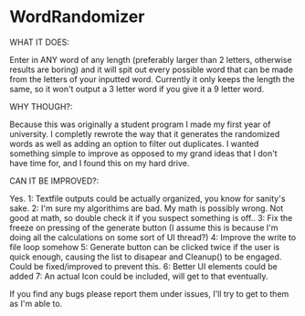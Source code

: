 # WordRandomizer
WHAT IT DOES:


Enter in ANY word of any length (preferably larger than 2 letters, otherwise results are boring) and it will spit out every possible word that can be made 
from the letters of your inputted word. Currently it only keeps the length the same, so it won't output a 3 letter word if you give it a 9 letter word.

WHY THOUGH?:


Because this was originally a student program I made my first year of university. I completly rewrote the way that it generates the randomized words
as well as adding an option to filter out duplicates. I wanted something simple to improve as opposed to my grand ideas that I don't have time for, 
and I found this on my hard drive.

CAN IT BE IMPROVED?:


Yes.
1: Textfile outputs could be actually organized, you know for sanity's sake.
2: I'm sure my algorithims are bad. My math is possibly wrong. Not good at math, so double check it if you suspect something is off..
3: Fix the freeze on pressing of the generate button (I assume this is because I'm doing all the calculations on some sort of UI thread?)
4: Improve the write to file loop somehow
5: Generate button can be clicked twice if the user is quick enough, causing the list to disapear and Cleanup() to be engaged. Could be fixed/improved to prevent this.
6: Better UI elements could be added
7: An actual Icon could be included, will get to that eventually.


If you find any bugs please report them under issues, I'll try to get to them as I'm able to.



